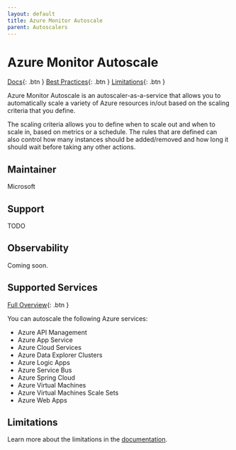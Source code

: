 ```yaml
---
layout: default
title: Azure Monitor Autoscale
parent: Autoscalers
---
```


# Azure Monitor Autoscale

[Docs](https://docs.microsoft.com/en-us/azure/azure-monitor/autoscale/autoscale-overview){: .btn }
[Best Practices](**https://docs.microsoft.com/en-us/azure/azure-monitor/service-limits#autoscale**){: .btn }
[Limitations](https://docs.microsoft.com/en-us/azure/azure-monitor/service-limits#autoscale){: .btn }

Azure Monitor Autoscale is an autoscaler-as-a-service that allows you to automatically scale a variety of Azure resources in/out based on the scaling criteria that you define.

The scaling criteria allows you to define when to scale out and when to scale in, based on metrics or a schedule. The rules that are defined can also control how many instances should be added/removed and how long it should wait before taking any other actions.

## Maintainer

Microsoft

## Support

TODO

## Observability

Coming soon.

## Supported Services

[Full Overview](https://docs.microsoft.com/en-us/azure/azure-monitor/autoscale/autoscale-overview#supported-services-for-autoscale){: .btn }

You can autoscale the following Azure services:

- Azure API Management
- Azure App Service
- Azure Cloud Services
- Azure Data Explorer Clusters
- Azure Logic Apps
- Azure Service Bus
- Azure Spring Cloud
- Azure Virtual Machines
- Azure Virtual Machines Scale Sets
- Azure Web Apps

## Limitations

Learn more about the limitations in the [documentation](https://docs.microsoft.com/en-us/azure/azure-monitor/service-limits#autoscale).

